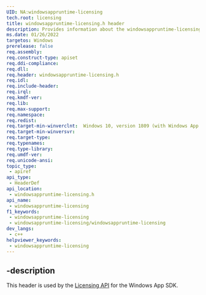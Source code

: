 ```yaml
---
UID: NA:windowsappruntime-licensing
tech.root: licensing
title: windowsappruntime-licensing.h header
description: Provides information about the windowsappruntime-licensing.h header for the Licensing API.
ms.date: 01/26/2022
targetos: Windows
prerelease: false
req.assembly: 
req.construct-type: apiset
req.ddi-compliance: 
req.dll: 
req.header: windowsappruntime-licensing.h
req.idl: 
req.include-header: 
req.irql: 
req.kmdf-ver: 
req.lib: 
req.max-support: 
req.namespace: 
req.redist: 
req.target-min-winverclnt:  Windows 10, version 1809 (with Windows App SDK 1.0 or later)
req.target-min-winversvr: 
req.target-type: 
req.typenames: 
req.type-library: 
req.umdf-ver: 
req.unicode-ansi: 
topic_type:
 - apiref
api_type:
 - HeaderDef
api_location:
 - windowsappruntime-licensing.h
api_name:
 - windowsappruntime-licensing
f1_keywords:
 - windowsappruntime-licensing
 - windowsappruntime-licensing/windowsappruntime-licensing
dev_langs:
 - c++
helpviewer_keywords:
 - windowsappruntime-licensing
---
```


## -description

This header is used by the [Licensing API](../_licensing/index.md) for the Windows App SDK.

